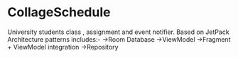 # CollageSchedule

University students class , assignment and event notifier.
Based on JetPack Architecture patterns includes:-
            ->Room Database 
            ->ViewModel
            ->Fragment + ViewModel integration
            ->Repository

